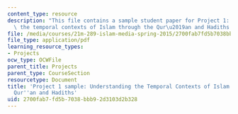 ```yaml
---
content_type: resource
description: "This file contains a sample student paper for Project 1: \"Understanding\
  \ the temporal contexts of Islam through the Qur\u2019an and Hadiths.\""
file: /media/courses/21m-289-islam-media-spring-2015/2700fab7fd5b7038bbb92d3103d2b328_MIT21M_289S15_proj1_ex2.pdf
file_type: application/pdf
learning_resource_types:
- Projects
ocw_type: OCWFile
parent_title: Projects
parent_type: CourseSection
resourcetype: Document
title: 'Project 1 sample: Understanding the Temporal Contexts of Islam through the
  Qur''an and Hadiths'
uid: 2700fab7-fd5b-7038-bbb9-2d3103d2b328
---
```

